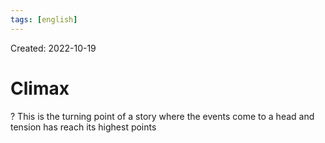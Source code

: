 ```yaml
---
tags: [english]
---
```

Created: 2022-10-19

# Climax
?
This is the turning point of a story where the events come to a head and tension has reach its highest points
<!--SR:!2024-02-23,94,230-->